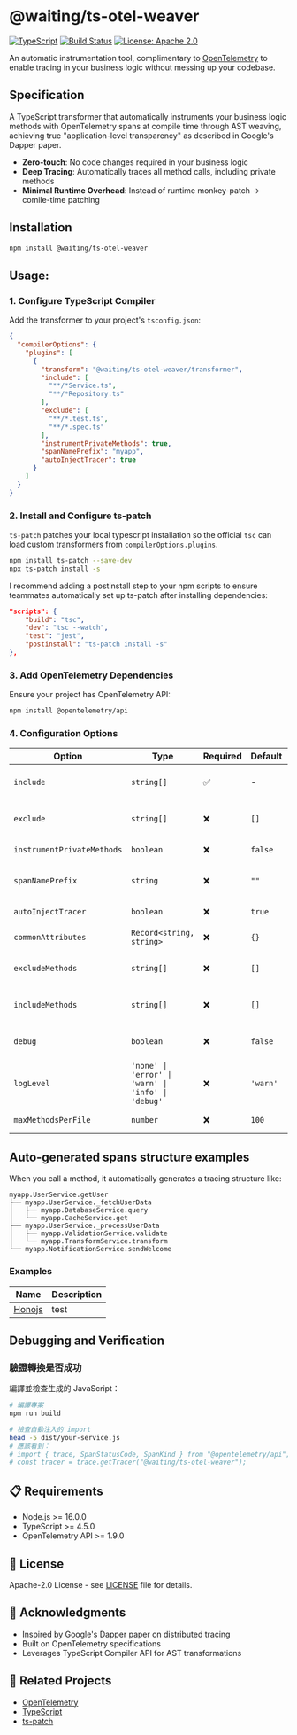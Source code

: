 # @waiting/ts-otel-weaver

[![TypeScript](https://img.shields.io/badge/TypeScript-5.0+-blue.svg)](https://www.typescriptlang.org/)
[![Build Status](https://github.com/Lu-weiting/ts-opentelemetry-weaver/actions/workflows/ci.yml/badge.svg)](https://github.com/Lu-weiting/ts-opentelemetry-weaver/actions/workflows/ci.yml)
[![License: Apache 2.0](https://img.shields.io/badge/License-Apache%202.0-blue.svg)](https://opensource.org/licenses/Apache-2.0)

An automatic instrumentation tool, complimentary to [OpenTelemetry](https://opentelemetry.io/) to enable tracing in your business logic without messing up your codebase.

## Specification
A TypeScript transformer that automatically instruments your business logic methods with OpenTelemetry spans at compile time through AST weaving, achieving true "application-level transparency" as described in Google's Dapper paper.
- **Zero-touch**: No code changes required in your business logic
- **Deep Tracing**: Automatically traces all method calls, including private methods
- **Minimal Runtime Overhead**: Instead of runtime monkey-patch -> comile-time patching

## Installation

```bash
npm install @waiting/ts-otel-weaver
```

## Usage:

### 1. Configure TypeScript Compiler

Add the transformer to your project's `tsconfig.json`:

```json
{
  "compilerOptions": {
    "plugins": [
      {
        "transform": "@waiting/ts-otel-weaver/transformer",
        "include": [
          "**/*Service.ts",
          "**/*Repository.ts"
        ],
        "exclude": [
          "**/*.test.ts",
          "**/*.spec.ts"
        ],
        "instrumentPrivateMethods": true,
        "spanNamePrefix": "myapp",
        "autoInjectTracer": true
      }
    ]
  }
}
```

### 2. Install and Configure ts-patch

`ts-patch` patches your local typescript installation so the official `tsc` can load custom transformers from `compilerOptions.plugins`.

```bash
npm install ts-patch --save-dev
npx ts-patch install -s
```

I recommend adding a postinstall step to your npm scripts to ensure teammates automatically set up ts-patch after installing dependencies:
```json
"scripts": {
    "build": "tsc",
    "dev": "tsc --watch",
    "test": "jest",
    "postinstall": "ts-patch install -s"
},
```

### 3. Add OpenTelemetry Dependencies

Ensure your project has OpenTelemetry API:

```bash
npm install @opentelemetry/api
```



### 4. Configuration Options

| Option | Type | Required | Default | Description |
|--------|------|----------|---------|-------------|
| `include` | `string[]` | ✅ | - | File patterns to process (e.g., `["**/*Service.ts"]`) |
| `exclude` | `string[]` | ❌ | `[]` | File patterns to exclude (e.g., `["**/*.test.ts"]`) |
| `instrumentPrivateMethods` | `boolean` | ❌ | `false` | Whether to process private methods |
| `spanNamePrefix` | `string` | ❌ | `""` | Span name prefix for all generated spans |
| `autoInjectTracer` | `boolean` | ❌ | `true` | Whether to auto-inject tracer imports |
| `commonAttributes` | `Record<string, string>` | ❌ | `{}` | Common attributes added to all spans |
| `excludeMethods` | `string[]` | ❌ | `[]` | Method names to exclude from instrumentation |
| `includeMethods` | `string[]` | ❌ | `[]` | Only include these methods (highest priority) |
| `debug` | `boolean` | ❌ | `false` | Enable debug mode for transformation logs |
| `logLevel` | `'none' \| 'error' \| 'warn' \| 'info' \| 'debug'` | ❌ | `'warn'` | Logging level for transformer output |
| `maxMethodsPerFile` | `number` | ❌ | `100` | Safety limit for methods per file |


## Auto-generated spans structure examples

When you call a method, it automatically generates a tracing structure like:

```
myapp.UserService.getUser
├── myapp.UserService._fetchUserData
│   ├── myapp.DatabaseService.query
│   └── myapp.CacheService.get
├── myapp.UserService._processUserData
│   ├── myapp.ValidationService.validate
│   └── myapp.TransformService.transform
└── myapp.NotificationService.sendWelcome
```

### Examples
| Name | Description |
|--------|------|
| [Honojs](python/instrumentation/openinference-instrumentation-agno/examples/) | test |


## Debugging and Verification

### 驗證轉換是否成功

編譯並檢查生成的 JavaScript：

```bash
# 編譯專案
npm run build

# 檢查自動注入的 import
head -5 dist/your-service.js
# 應該看到：
# import { trace, SpanStatusCode, SpanKind } from "@opentelemetry/api";
# const tracer = trace.getTracer("@waiting/ts-otel-weaver");
```

## 📋 Requirements

- Node.js >= 16.0.0
- TypeScript >= 4.5.0
- OpenTelemetry API >= 1.9.0

## 📄 License

Apache-2.0 License - see [LICENSE](LICENSE) file for details.

## 🙏 Acknowledgments

- Inspired by Google's Dapper paper on distributed tracing
- Built on OpenTelemetry specifications
- Leverages TypeScript Compiler API for AST transformations

## 🔗 Related Projects

- [OpenTelemetry](https://opentelemetry.io/)
- [TypeScript](https://www.typescriptlang.org/)
- [ts-patch](https://github.com/nonara/ts-patch)
